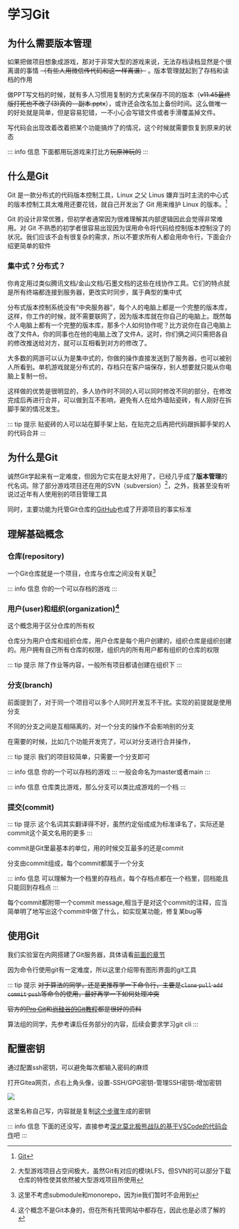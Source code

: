 # 学习Git
## 为什么需要版本管理
如果把做项目想象成游戏，那对于非常大型的游戏来说，无法存档读档显然是个很离谱的事情 ~~（有些人用微信传代码和这一样离谱）~~ 。版本管理就起到了存档和读档的作用

做PPT写文档的时候，就有多人习惯用复制的方式来保存不同的版本（~~v11.45最终版打死也不改了(3)真的 - 副本.pptx~~），或许还会改名加上备份时间。这么做唯一的好处就是简单，但是容易犯错，一不小心会写错文件或者手滑覆盖掉文件。

写代码会出现改着改着把某个功能搞炸了的情况，这个时候就需要恢复到原来的状态

::: info 信息
下面都用玩游戏来打比方~~玩原神玩的~~
:::

## 什么是Git
Git 是一款分布式的代码版本控制工具，Linux 之父 Linus 嫌弃当时主流的中心式的版本控制工具太难用还要花钱，就自己开发出了 Git 用来维护 Linux 的版本。[^1]

[^1]: [Git](https://en.wikipedia.org/wiki/Git)

Git 的设计非常优雅，但初学者通常因为很难理解其内部逻辑因此会觉得非常难用。对 Git 不熟悉的初学者很容易出现因为误用命令将代码给控制版本控制没了的状况。我们应该不会有很复杂的需求，所以不要求所有人都会用命令行，下面会介绍更简单的软件

### 集中式？分布式？
你肯定用过类似腾讯文档/金山文档/石墨文档的这些在线协作工具。它们的特点就是所有终端都连接到服务器，更改实时同步，属于典型的集中式

分布式版本控制系统没有“中央服务器”，每个人的电脑上都是一个完整的版本库，这样，你工作的时候，就不需要联网了，因为版本库就在你自己的电脑上。既然每个人电脑上都有一个完整的版本库，那多个人如何协作呢？比方说你在自己电脑上改了文件A，你的同事也在他的电脑上改了文件A，这时，你们俩之间只需把各自的修改推送给对方，就可以互相看到对方的修改了。

大多数的网游可以认为是集中式的，你做的操作直接发送到了服务器，也可以被别人所看到。单机游戏就是分布式的，存档只在客户端保存，别人想要就只能从你电脑上复制一份。

这样做的优势是很明显的，多人协作时不同的人可以同时修改不同的部分，在修改完成后再进行合并，可以做到互不影响，避免有人在给外墙贴瓷砖，有人刚好在拆脚手架的情况发生。

::: tip 提示
贴瓷砖的人可以站在脚手架上贴，在贴完之后再把代码跟拆脚手架的人的代码合并
:::

## 为什么是Git
诚然Git学起来有一定难度，但因为它实在是太好用了，已经几乎成了**版本管理**的代名词。除了部分游戏项目还在用的SVN（subversion）[^2]，之外，我甚至没有听说过近年有人使用别的项目管理工具

[^2]: 大型游戏项目占空间极大，虽然Git有对应的模块LFS，但SVN的可以部分下载仓库的特性使其依然被大型游戏项目所使用

同时，主要功能为托管Git仓库的[GitHub](https://github.com)也成了开源项目的事实标准

## 理解基础概念
### 仓库(repository)
一个Git仓库就是一个项目，仓库与仓库之间没有关联[^3]

[^3]: 这里不考虑submodule和monorepo，因为ie我们暂时不会用到

::: info 信息
你的一个可以存档的游戏
:::

### 用户(user)和组织(organization)[^4]
[^4]: 这个概念不是Git本身的，但在所有托管网站中都存在，因此也是必须了解的

这个概念用于区分仓库的所有权

仓库分为用户仓库和组织仓库，用户仓库是每个用户创建的，组织仓库是组织创建的。用户拥有自己所有仓库的权限，组织内的所有用户都有组织的仓库的权限

::: tip 提示
除了作业等内容，一般所有项目都请创建在组织下
:::

### 分支(branch)
前面提到了，对于同一个项目可以多个人同时开发互不干扰。实现的前提就是使用分支  

不同的分支之间是互相隔离的，对一个分支的操作不会影响别的分支

在需要的时候，比如几个功能开发完了，可以对分支进行合并操作，

::: tip 提示
我们的项目较简单，只需要一个分支即可

::: info 信息
你的一个可以存档的游戏
:::
一般会命名为master或者main
:::

::: info 信息
仓库类比游戏，那么分支可以类比成游戏的一个档
:::

### 提交(commit)
::: tip 提示
这个名词其实翻译得不好，虽然约定俗成成为标准译名了，实际还是commit这个英文名用的更多
:::

commit是Git里最基本的单位，用的时候交互最多的还是commit

分支由commit组成，每个commit都属于一个分支

::: info 信息
可以理解为一个档里的存档点，每个存档点都在一个档里，回档能且只能回到存档点
:::

每个commit都附带一个commit message,相当于是对这个commit的注释，应当简单明了地写出这个commit中做了什么，如实现某功能，修复某bug等

## 使用Git
我们实验室在内网搭建了Git服务器，具体请看[前面的章节](git)

因为命令行使用git有一定难度，所以这里介绍带有图形界面的git工具

::: tip 提示
~~对于算法的同学，还是更推荐学一下命令行，主要是`clone`  `pull`  `add`  `commit`  `push`等命令的使用，最好再学一下如何处理冲突~~

~~官方的[Pro Git](https://git-scm.com/book/zh/v2/)和[尚硅谷的Git教程](https://www.bilibili.com/video/BV1vy4y1s7k6/)都是很好的资料~~

算法组的同学，先参考课后任务部分的内容，后续会要求学习git cli
:::

## 配置密钥
通过配置ssh密钥，可以避免每次都输入密码的麻烦

打开Gitea网页，点右上角头像，设置-SSH/GPG密钥-管理SSH密钥-增加密钥

![](/Screenshot_20240611_130846.png)

这里名称自己写，内容就是复制[这个步骤](/algorithm/linux/ssh.html#%E7%94%9F%E6%88%90%E5%AF%86%E9%92%A5)生成的密钥

::: info 信息
下面的还没写，直接参考[深北莫北极熊战队的基于VSCode的代码合作](https://gitee.com/SMBU-POLARBEAR/Technical_Knowledge_Base/blob/master/Git%E7%9A%84%E4%BD%BF%E7%94%A8.md#%E5%9F%BA%E4%BA%8Evscode%E7%9A%84%E4%BB%A3%E7%A0%81%E5%90%88%E4%BD%9C)吧
:::
